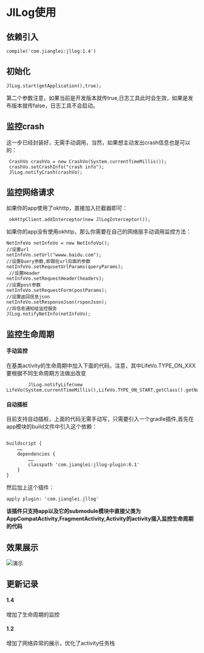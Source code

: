 # JlLog使用
## 依赖引入
```
compile('com.jianglei:jllog:1.4')
```

## 初始化
```
JlLog.start(getApplication(),true);
```
第二个参数注意，如果当前是开发版本就传true,日志工具此时会生效，如果是发布版本就传false，日志工具不会启动。
## 监控crash
这一步已经封装好，无需手动调用，当然，如果想主动发出crash信息也是可以的：
```
 CrashVo crashVo = new CrashVo(System.currentTimeMillis());
 crashVo.setCrashInfo("crash info");
 JlLog.notifyCrash(crashVo);
```
## 监控网络请求
如果你的app使用了okhttp，直接加入拦截器即可：
```
 okHttpClient.addInterceptor(new JlLogInterceptor());
```
如果你的app没有使用okhttp，那么你需要在自己的网络层手动调用监控方法：
```
NetInfoVo netInfoVo = new NetInfoVo();
//设置url
netInfoVo.setUrl("wwww.baidu.com");
//设置Query参数,即跟在url后面的参数
netInfoVo.setRequsetUrlParams(queryParams);
 //设置Header
netInfoVo.setRequestHeader(headers);
//设置post参数
netInfoVo.setRequestForm(postParams);
//设置返回信息json
netInfoVo.setResponseJson(rsponJson);
//将信息通知给监控服务
JlLog.notifyNetInfo(netInfoVo);
```
## 监控生命周期
#### 手动监控
在基类activity的生命周期中加入下面的代码，注意，其中LifeVo.TYPE_ON_XXX要根据不同生命周期方法做出改变
```
        JlLog.notifyLife(new LifeVo(System.currentTimeMillis(),LifeVo.TYPE_ON_START,getClass().getName()));

```
#### 自动插桩
目前支持自动插桩，上面的代码无需手动写，只需要引入一个gradle插件,首先在app模块的build文件中引入这个依赖：
```

buildscript {
    ……
    dependencies {
        ……
        classpath 'com.jianglei:jllog-plugin:0.1'
    }
}
```
然后加上这个插件：
```
apply plugin: 'com.jianglei.jllog'
```
**该插件只支持app以及它的submodule模块中直接父类为AppCompatActivity,FragmentActivity,Activity的activity插入监控生命周期的代码**
## 效果展示
![演示](http://7xpxx3.com1.z0.glb.clouddn.com/gif/blog/jllog.gif)

## 更新记录
#### 1.4
增加了生命周期的监控
#### 1.2
增加了网络异常的展示，优化了activity任务栈

